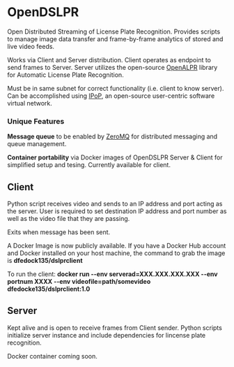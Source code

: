 # OpenDSLPR
Open Distributed Streaming of License Plate Recognition. Provides scripts to manage image data transfer and frame-by-frame analytics of stored and live video feeds.

Works via Client and Server distribution. Client operates as endpoint to send frames to Server. Server utilizes the open-source [OpenALPR](https://github.com/openalpr/openalpr) library for Automatic License Plate Recognition. 

Must be in same subnet for correct functionality (i.e. client to know server). Can be accomplished using [IPoP](https://github.com/ipop-project), an open-source user-centric software virtual network.

### Unique Features
**Message queue** to be enabled by [ZeroMQ](https://github.com/zeromq) for distributed messaging and queue management.

**Container portability** via Docker images of OpenDSLPR Server & Client for simplified setup and tesing. Currently available for client.

## Client
Python script receives video and sends to an IP address and port acting as the server. User is required to set destination IP address and port number as well as the video file that they are passing.

Exits when message has been sent.

A Docker Image is now publicly available. If you have a Docker Hub account and Docker installed on your host machine, the command to grab the image is **dfedock135/dslprclient**

To run the client: **docker run --env serverad=XXX.XXX.XXX.XXX --env portnum XXXX --env videofile=path/somevideo dfedocke135/dslprclient:1.0**

## Server
Kept alive and is open to receive frames from Client sender. Python scripts initialize server instance and include dependencies for lincense plate recognition.

Docker container coming soon.
 
